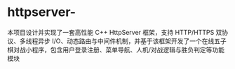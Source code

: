 # httpserver-
本项目设计并实现了一套高性能 C++ HttpServer 框架，支持 HTTP/HTTPS 双协议、多线程异步 I/O、动态路由与中间件机制，并基于该框架开发了一个在线五子棋对战小程序，包含用户登录注册、菜单导航、人机/对战逻辑与胜负判定等功能模块
